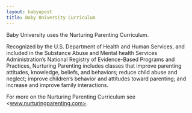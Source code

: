 ```yaml
---
layout: babyupost
title: Baby University Curriculum
---
```



Baby University uses the Nurturing Parenting Curriculum. 

Recognized by the U.S. Department of Health and Human Services, and included in the Substance Abuse and Mental health Services Administration’s National Registry of Evidence-Based Programs and Practices, Nurturing Parenting includes classes that improve parenting attitudes, knowledge, beliefs, and behaviors; reduce child abuse and neglect; improve children’s behavior and attitudes toward parenting; and increase and improve family interactions.  

For more on the Nurturing Parenting Curriculum see <www.nurturingparenting.com>.
